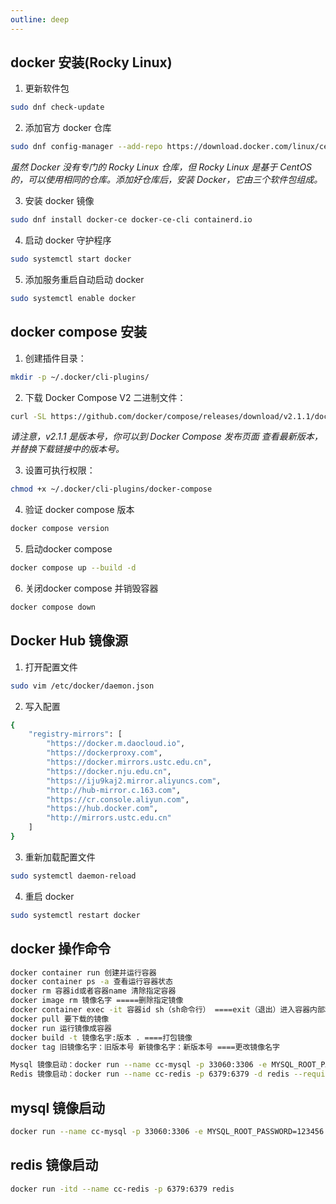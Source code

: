 ```yaml
---
outline: deep
---
```


## docker 安装(Rocky Linux)

1. 更新软件包

```bash
sudo dnf check-update

```

2. 添加官方 docker 仓库

```bash
sudo dnf config-manager --add-repo https://download.docker.com/linux/centos/docker-ce.repo
```

_虽然 Docker 没有专门的 Rocky Linux 仓库，但 Rocky Linux 是基于 CentOS 的，可以使用相同的仓库。添加好仓库后，安装 Docker，它由三个软件包组成。_

3. 安装 docker 镜像

```bash
sudo dnf install docker-ce docker-ce-cli containerd.io
```

4. 启动 docker 守护程序

```bash
sudo systemctl start docker
```

5. 添加服务重启自动启动 docker

```bash
sudo systemctl enable docker
```

## docker compose 安装

1. 创建插件目录：

```bash
mkdir -p ~/.docker/cli-plugins/
```

2. 下载 Docker Compose V2 二进制文件：

```bash
curl -SL https://github.com/docker/compose/releases/download/v2.1.1/docker-compose-linux-x86_64 -o ~/.docker/cli-plugins/docker-compose
```

_请注意，v2.1.1 是版本号，你可以到 Docker Compose 发布页面 查看最新版本，并替换下载链接中的版本号。_

3. 设置可执行权限：

```bash
chmod +x ~/.docker/cli-plugins/docker-compose
```

4. 验证 docker compose 版本

```bash
docker compose version
```
5. 启动docker compose
```bash
docker compose up --build -d
```
6. 关闭docker compose 并销毁容器
```bash
docker compose down
```
## Docker Hub 镜像源

1. 打开配置文件

```bash
sudo vim /etc/docker/daemon.json
```

2. 写入配置

```bash
{
    "registry-mirrors": [
        "https://docker.m.daocloud.io",
        "https://dockerproxy.com",
        "https://docker.mirrors.ustc.edu.cn",
        "https://docker.nju.edu.cn",
        "https://iju9kaj2.mirror.aliyuncs.com",
        "http://hub-mirror.c.163.com",
        "https://cr.console.aliyun.com",
        "https://hub.docker.com",
        "http://mirrors.ustc.edu.cn"
    ]
}
```

3. 重新加载配置文件

```bash
sudo systemctl daemon-reload
```

4. 重启 docker

```bash
sudo systemctl restart docker
```

## docker 操作命令

```bash
docker container run 创建并运行容器
docker container ps -a 查看运行容器状态
docker rm 容器id或者容器name 清除指定容器
docker image rm 镜像名字 =====删除指定镜像
docker container exec -it 容器id sh（sh命令行） ====exit（退出）进入容器内部和退出容器
docker pull 要下载的镜像
docker run 运行镜像成容器
docker build -t 镜像名字:版本 . ====打包镜像
docker tag 旧镜像名字：旧版本号 新镜像名字：新版本号 ====更改镜像名字

Mysql 镜像启动：docker run --name cc-mysql -p 33060:3306 -e MYSQL_ROOT_PASSWORD=123456 -d mysql
Redis 镜像启动：docker run --name cc-redis -p 6379:6379 -d redis --requirepass "123456"
```

## mysql 镜像启动

```bash
docker run --name cc-mysql -p 33060:3306 -e MYSQL_ROOT_PASSWORD=123456 -d mysql
```

## redis 镜像启动

```bash
docker run -itd --name cc-redis -p 6379:6379 redis
```
